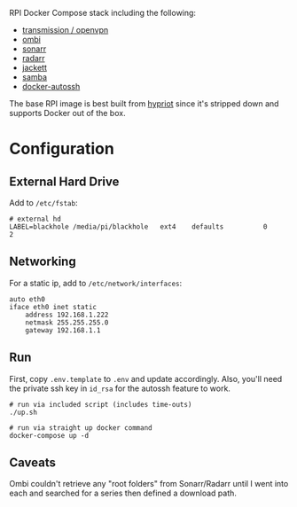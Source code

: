 RPI Docker Compose stack including the following:

- [transmission / openvpn](https://github.com/haugene/docker-transmission-openvpn)
- [ombi](https://github.com/tidusjar/Ombi)
- [sonarr](https://github.com/Sonarr/Sonarr)
- [radarr](https://github.com/Radarr/Radarr)
- [jackett](https://github.com/Jackett/Jackett)
- [samba](https://github.com/dperson/samba)
- [docker-autossh](https://github.com/flackdl/rpi-docker-autossh)
	
The base RPI image is best built from [hypriot](https://blog.hypriot.com/downloads/) since it's stripped down and supports Docker out of the box.

# Configuration

## External Hard Drive

Add to `/etc/fstab`:

	# external hd
	LABEL=blackhole /media/pi/blackhole   ext4    defaults          0       2

## Networking

For a static ip, add to `/etc/network/interfaces`:

	auto eth0
	iface eth0 inet static
	    address 192.168.1.222
	    netmask 255.255.255.0
	    gateway 192.168.1.1

## Run

First, copy `.env.template` to `.env` and update accordingly.  Also, you'll need the private ssh key in `id_rsa` for the autossh feature to work.

    # run via included script (includes time-outs)
    ./up.sh

    # run via straight up docker command
    docker-compose up -d

## Caveats

Ombi couldn't retrieve any "root folders" from Sonarr/Radarr until I went into each and searched for a series then defined a download path.
